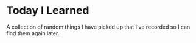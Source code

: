 # Today I Learned
A collection of random things I have picked up that I've recorded so I can find them again later.

